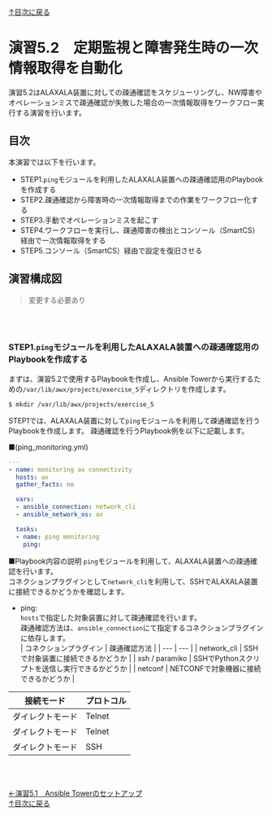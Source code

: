 [↑目次に戻る](/README.md)
<br>


# 演習5.2　定期監視と障害発生時の一次情報取得を自動化

演習5.2はALAXALA装置に対しての疎通確認をスケジューリングし、NW障害やオペレーションミスで疎通確認が失敗した場合の一次情報取得をワークフロー実行する演習を行います。

## 目次
本演習では以下を行います。  
- STEP1.<code>ping</code>モジュールを利用したALAXALA装置への疎通確認用のPlaybookを作成する
- STEP2.疎通確認から障害時の一次情報取得までの作業をワークフロー化する
- STEP3.手動でオペレーションミスを起こす
- STEP4.ワークフローを実行し、疎通障害の検出とコンソール（SmartCS）経由で一次情報取得をする
- STEP5.コンソール（SmartCS）経由で設定を復旧させる

## 演習構成図

>変更する必要あり

<br>
<br>

### STEP1.<code>ping</code>モジュールを利用したALAXALA装置への疎通確認用のPlaybookを作成する

まずは、演習5.2で使用するPlaybookを作成し、Ansible Towerから実行するための<code>/var/lib/awx/projects/exercise_5</code>ディレクトリを作成します。
```
$ mkdir /var/lib/awx/projects/exercise_5
```

STEP1では、ALAXALA装置に対して<code>ping</code>モジュールを利用して疎通確認を行うPlaybookを作成します。
疎通確認を行うPlaybook例を以下に記載します。

■(ping_monitoring.yml)
```yaml
---
- name: monitoring ax connectivity
  hosts: ax
  gather_facts: no

  vars:
  - ansible_connection: network_cli
  - ansible_network_os: ax

  tasks:
  - name: ping monitoring
    ping:
```

■Playbook内容の説明
<code>ping</code>モジュールを利用して、ALAXALA装置への疎通確認を行います。  
コネクションプラグインとして<code>network_cli</code>を利用して、SSHでALAXALA装置に接続できるかどうかを確認します。
- ping:  
<code>hosts</code>で指定した対象装置に対して疎通確認を行います。  
疎通確認方法は、<code>ansible_connection</code>にて指定するコネクションプラグインに依存します。  
| コネクションプラグイン | 疎通確認方法 |
| --- | --- |
| network_cli | SSHで対象装置に接続できるかどうか |
| ssh / paramiko | SSHでPythonスクリプトを送信し実行できるかどうか |
| netconf | NETCONFで対象機器に接続できるかどうか |


| 接続モード | プロトコル |
| --- | --- |
| ダイレクトモード | Telnet |
| ダイレクトモード | Telnet |
| ダイレクトモード | SSH |


<br>
<br>

[←演習5.1　Ansible Towerのセットアップ](/5.1-setup_Ansible_Tower.md)   
[↑目次に戻る](/README.md)

